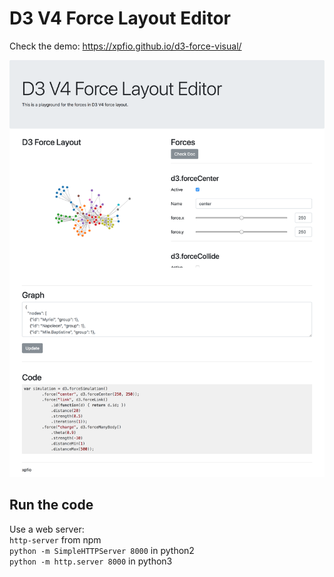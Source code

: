 # D3 V4 Force Layout Editor

Check the demo:
https://xpfio.github.io/d3-force-visual/

![alt src](render.png)

## Run the code

Use a web server:  
`http-server` from npm  
`python -m SimpleHTTPServer 8000` in python2  
`python -m http.server 8000` in python3
